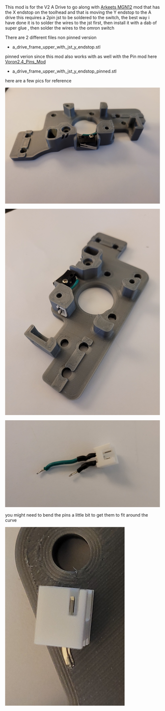 This mod is for the V2 A Drive to go along with [Arkeets MGN12](https://github.com/VoronDesign/VoronUsers/tree/master/printer_mods/arkeet/mgn12) mod that has the X endstop on the toolhead and that is moving the Y endstop to the A drive this requires a 2pin jst to be soldered to the switch, 
the best way i have done it is to solder the wires to the jst first, then install it with a dab of super glue , then solder the wires to the omron switch 

There are 2 different files non pinned version
- a_drive_frame_upper_with_jst_y_endstop.stl

pinned verion since this mod also works with as well with the Pin mod here [Voron2.4_Pins_Mod](https://github.com/VoronDesign/VoronUsers/tree/master/printer_mods/hartk1213/Voron2.4_Pins_Mod)
- a_drive_frame_upper_with_jst_y_endstop_pinned.stl

here are a few pics for reference

![A Drive](Images/1.png)

![A Drive With JST](Images/2.png)

![Jst with Wires](Images/3.png)

you might need to bend the pins a little bit to get them to fit around the curve

![JST with bent pins](Images/4.png)

